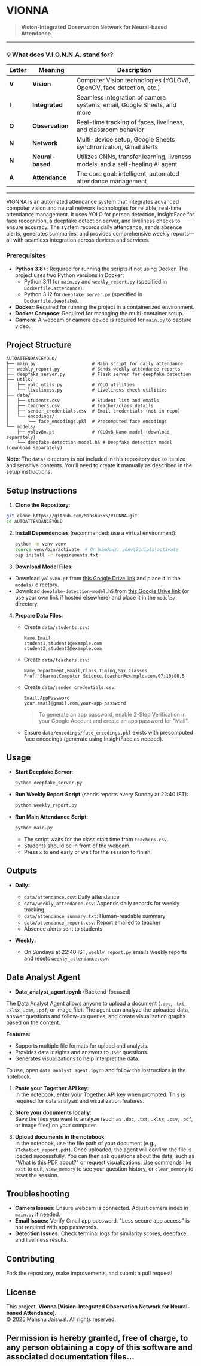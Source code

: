 # VIONNA

> **Vision-Integrated Observation Network for Neural-based Attendance**

---

### 💡 What does V.I.O.N.N.A. stand for?

| Letter | Meaning      | Description                                                                                  |
|--------|--------------|----------------------------------------------------------------------------------------------|
| **V**  | **Vision**   | Computer Vision technologies (YOLOv8, OpenCV, face detection, etc.)                          |
| **I**  | **Integrated** | Seamless integration of camera systems, email, Google Sheets, and more                      |
| **O**  | **Observation** | Real-time tracking of faces, liveliness, and classroom behavior                            |
| **N**  | **Network**  | Multi-device setup, Google Sheets synchronization, Gmail alerts                              |
| **N**  | **Neural-based** | Utilizes CNNs, transfer learning, liveness models, and a self-healing AI agent            |
| **A**  | **Attendance** | The core goal: intelligent, automated attendance management                                 |

---
VIONNA is an automated attendance system that integrates advanced computer vision and neural network technologies for reliable, real-time attendance management. It uses YOLO for person detection, InsightFace for face recognition, a deepfake detection server, and liveliness checks to ensure accuracy. The system records daily attendance, sends absence alerts, generates summaries, and provides comprehensive weekly reports—all with seamless integration across devices and services.

### Prerequisites
- **Python 3.8+**: Required for running the scripts if not using Docker. The project uses two Python versions in Docker:
  - Python 3.11 for `main.py` and `weekly_report.py` (specified in `Dockerfile.attendance`).
  - Python 3.12 for `deepfake_server.py` (specified in `Dockerfile.deepfake`).
- **Docker**: Required for running the project in a containerized environment.
- **Docker Compose**: Required for managing the multi-container setup.
- **Camera**: A webcam or camera device is required for `main.py` to capture video.

## Project Structure

```
AUTOATTENDANCEYOLO/
├── main.py                     # Main script for daily attendance
├── weekly_report.py            # Sends weekly attendance reports
├── deepfake_server.py          # Flask server for deepfake detection
├── utils/
│   ├── yolo_utils.py           # YOLO utilities
│   └── liveliness.py           # Liveliness check utilities
├── data/
│   ├── students.csv            # Student list and emails
│   ├── teachers.csv            # Teacher/class details
│   ├── sender_credentials.csv  # Email credentials (not in repo)
│   └── encodings/
│       └── face_encodings.pkl  # Precomputed face encodings
└── models/
    ├── yolov8n.pt              # YOLOv8 Nano model (download separately)
    └── deepfake-detection-model.h5 # Deepfake detection model (download separately)
```

**Note**: The `data/` directory is not included in this repository due to its size and sensitive contents. You’ll need to create it manually as described in the setup instructions.

## Setup Instructions

1. **Clone the Repository**:
  ```bash
  git clone https://github.com/Manshu555/VIONNA.git
  cd AUTOATTENDANCEYOLO
  ```

2. **Install Dependencies** (recommended: use a virtual environment):
   ```bash
   python -m venv venv
   source venv/bin/activate  # On Windows: venv\Scripts\activate
   pip install -r requirements.txt
   ```

3. **Download Model Files**:
  - Download `yolov8n.pt` from [this Google Drive link](https://drive.google.com/file/d/15d5pHYN8wGmqre2b6agTYah1iYT1wpHJ/view?usp=sharing) and place it in the `models/` directory.
  - Download `deepfake-detection-model.h5` from [this Google Drive link](https://drive.google.com/file/d/1Qmb4DM5fwIUxsjEaFqjY0aiJVJx_GsR0/view?usp=sharing) (or use your own link if hosted elsewhere) and place it in the `models/` directory.

4. **Prepare Data Files**:
   - Create `data/students.csv`:
     ```
     Name,Email
     student1,student1@example.com
     student2,student2@example.com
     ```
   - Create `data/teachers.csv`:
     ```
     Name,Department,Email,Class Timing,Max Classes
     Prof. Sharma,Computer Science,teacher@example.com,07:10:00,5
     ```
   - Create `data/sender_credentials.csv`:
     ```
     Email,AppPassword
     your.email@gmail.com,your-app-password
     ```
     > To generate an app password, enable 2-Step Verification in your Google Account and create an app password for "Mail".

   - Ensure `data/encodings/face_encodings.pkl` exists with precomputed face encodings (generate using InsightFace as needed).

## Usage

- **Start Deepfake Server**:
  ```bash
  python deepfake_server.py
  ```

- **Run Weekly Report Script** (sends reports every Sunday at 22:40 IST):
  ```bash
  python weekly_report.py
  ```

- **Run Main Attendance Script**:
  ```bash
  python main.py
  ```
  - The script waits for the class start time from `teachers.csv`.
  - Students should be in front of the webcam.
  - Press `x` to end early or wait for the session to finish.

## Outputs

- **Daily:**
  - `data/attendance.csv`: Daily attendance
  - `data/weekly_attendance.csv`: Appends daily records for weekly tracking
  - `data/attendance_summary.txt`: Human-readable summary
  - `data/attendance_report.csv`: Report emailed to teacher
  - Absence alerts sent to students

- **Weekly:**
  - On Sundays at 22:40 IST, `weekly_report.py` emails weekly reports and resets `weekly_attendance.csv`.


## Data Analyst Agent

- **Data_analyst_agent.ipynb** (Backend-focused)

The Data Analyst Agent allows anyone to upload a document (`.doc`, `.txt`, `.xlsx`, `.csv`, `.pdf`, or image file). The agent can analyze the uploaded data, answer questions and follow-up queries, and create visualization graphs based on the content.

**Features:**
- Supports multiple file formats for upload and analysis.
- Provides data insights and answers to user questions.
- Generates visualizations to help interpret the data.

To use, open `data_analyst_agent.ipynb` and follow the instructions in the notebook.

1. **Paste your Together API key**:  
  In the notebook, enter your Together API key when prompted. This is required for data analysis and visualization features.

2. **Store your documents locally**:  
  Save the files you want to analyze (such as `.doc`, `.txt`, `.xlsx`, `.csv`, `.pdf`, or image files) on your computer.

3. **Upload documents in the notebook**:  
In the notebook, use the file path of your document (e.g., `YTchatbot_report.pdf`). Once uploaded, the agent will confirm the file is loaded successfully. You can then ask questions about the data, such as "What is this PDF about?" or request visualizations. Use commands like `exit` to quit, `view_memory` to see your question history, or `clear_memory` to reset the session.

## Troubleshooting

- **Camera Issues:** Ensure webcam is connected. Adjust camera index in `main.py` if needed.
- **Email Issues:** Verify Gmail app password. "Less secure app access" is not required with app passwords.
- **Detection Issues:** Check terminal logs for similarity scores, deepfake, and liveliness results.

## Contributing

Fork the repository, make improvements, and submit a pull request!

## License

This project, **Vionna [Vision-Integrated Observation Network for Neural-based Attendance]**.  
© 2025 Manshu Jaiswal. All rights reserved.

Permission is hereby granted, free of charge, to any person obtaining a copy of this software and associated documentation files...
---
